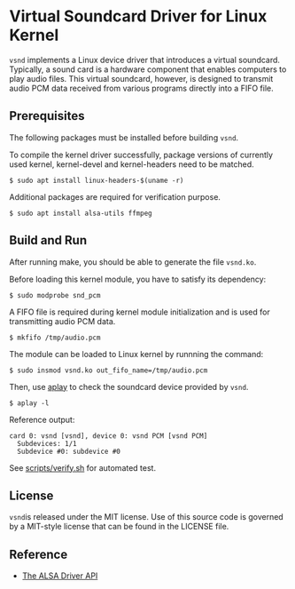 # Virtual Soundcard Driver for Linux Kernel

`vsnd` implements a Linux device driver that introduces a virtual soundcard.
Typically, a sound card is a hardware component that enables computers to play
audio files. This virtual soundcard, however, is designed to transmit audio
PCM data received from various programs directly into a FIFO file.

## Prerequisites
The following packages must be installed before building `vsnd`.

To compile the kernel driver successfully, package versions of currently used
kernel, kernel-devel and kernel-headers need to be matched.
```shell
$ sudo apt install linux-headers-$(uname -r)
```

Additional packages are required for verification purpose.
```shell
$ sudo apt install alsa-utils ffmpeg
```

## Build and Run
After running make, you should be able to generate the file `vsnd.ko`.

Before loading this kernel module, you have to satisfy its dependency:
```shell
$ sudo modprobe snd_pcm
```

A FIFO file is required during kernel module initialization and is used for
transmitting audio PCM data.
```shell
$ mkfifo /tmp/audio.pcm
```

The module can be loaded to Linux kernel by runnning the command:
```
$ sudo insmod vsnd.ko out_fifo_name=/tmp/audio.pcm
```

Then, use [aplay](https://manpages.org/aplay) to check the soundcard device
provided by `vsnd`.
```shell
$ aplay -l
```

Reference output:
```
card 0: vsnd [vsnd], device 0: vsnd PCM [vsnd PCM]
  Subdevices: 1/1
  Subdevice #0: subdevice #0
```

See [scripts/verify.sh](scripts/verify.sh) for automated test.

## License
`vsnd`is released under the MIT license. Use of this source code is governed by
a MIT-style license that can be found in the LICENSE file.

## Reference
* [The ALSA Driver API](https://www.kernel.org/doc/html/latest/sound/kernel-api/alsa-driver-api.html)
